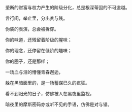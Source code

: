 垄断的财富与权力产生的阶级分化，总是根深蒂固的不可逾越。

言行间，举止里，分出贫与贱。

伪装的表演，总会被拆穿。

你的味道，还残留着阶级的腥味；

你的理念，还停留在低阶的趣味；

你的圈子，还是那样；

一场血与泪的懵懂青春邂逅，

躲在黑暗面里的，是一场蓄谋已久的疯狂。

看不到阳光的日子，仿佛被人在黑夜里监视，

暗夜里的摩斯密码亦或听不见的手语，仿佛是对与错。
